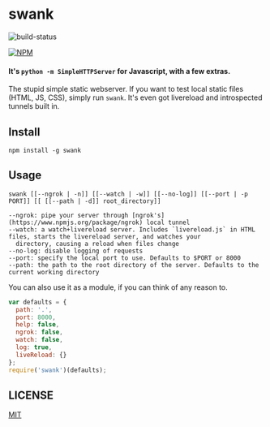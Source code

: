 swank
=====

![build-status](https://travis-ci.org/rabidaudio/swank.svg?branch=master)

[![NPM](https://nodei.co/npm/swank.png?global=true&&downloads=true&downloadRank=true&stars=true)](https://nodei.co/npm/swank/)

#### It's `python -m SimpleHTTPServer` for Javascript, with a few extras.

The stupid simple static webserver. If you want to test local static
files (HTML, JS, CSS), simply run `swank`. It's even got livereload
and introspected tunnels built in.

Install
-------
    npm install -g swank

Usage
-----

    swank [[--ngrok | -n]] [[--watch | -w]] [[--no-log]] [[--port | -p PORT]] [[ [[--path | -d]] root_directory]]

    --ngrok: pipe your server through [ngrok's](https://www.npmjs.org/package/ngrok) local tunnel
    --watch: a watch+livereload server. Includes `livereload.js` in HTML files, starts the livereload server, and watches your
      directory, causing a reload when files change
    --no-log: disable logging of requests
    --port: specify the local port to use. Defaults to $PORT or 8000
    --path: the path to the root directory of the server. Defaults to the current working directory


You can also use it as a module, if you can think of any reason to.

```javascript
var defaults = {
  path: '.',
  port: 8000,
  help: false,
  ngrok: false,
  watch: false,
  log: true,
  liveReload: {}
};
require('swank')(defaults);
```

LICENSE
-------
[MIT](LICENSE)
